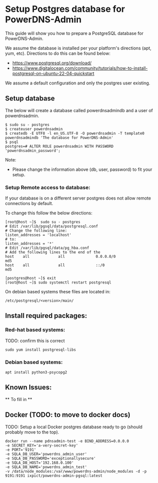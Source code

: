 # Setup Postgres database for PowerDNS-Admin

This guide will show you how to prepare a PostgreSQL database for PowerDNS-Admin.

We assume the database is installed per your platform's directions (apt, yum, etc). Directions to do this can be found below:

- https://www.postgresql.org/download/
- https://www.digitalocean.com/community/tutorials/how-to-install-postgresql-on-ubuntu-22-04-quickstart

We assume a default configuration and only the postgres user existing.

## Setup database
The below will create a database called powerdnsadmindb and a user of powerdnsadmin.

```
$ sudo su - postgres
$ createuser powerdnsadmin
$ createdb -E UTF8 -l en_US.UTF-8 -O powerdnsadmin -T template0 powerdnsadmindb 'The database for PowerDNS-Admin'
$ psql
postgres=# ALTER ROLE powerdnsadmin WITH PASSWORD 'powerdnsadmin_password';
```

Note:
- Please change the information above (db, user, password) to fit your setup.

### Setup Remote access to database:
If your database is on a different server postgres does not allow remote connections by default.

To change this follow the below directions:
```
[root@host ~]$  sudo su - postgres
# Edit /var/lib/pgsql/data/postgresql.conf
# Change the following line:
listen_addresses = 'localhost'
# to:
listen_addresses = '*'
# Edit /var/lib/pgsql/data/pg_hba.conf
# Add the following lines to the end of the 
host    all             all              0.0.0.0/0                       md5
host    all             all              ::/0                            md5

[postgres@host ~]$ exit
[root@host ~]$ sudo systemctl restart postgresql
```

On debian based systems these files are located in:
```
/etc/postgresql/<version>/main/
```

## Install required packages:
### Red-hat based systems:
TODO: confirm this is correct
```
sudo yum install postgresql-libs
```

### Debian based systems:
```
apt install python3-psycopg2
```

## Known Issues:

** To fill in **


## Docker (TODO: to move to docker docs)
TODO: Setup a local Docker postgres database ready to go (should probably move to the top).
```
docker run --name pdnsadmin-test -e BIND_ADDRESS=0.0.0.0 
-e SECRET_KEY='a-very-secret-key' 
-e PORT='9191' 
-e SQLA_DB_USER='powerdns_admin_user' 
-e SQLA_DB_PASSWORD='exceptionallysecure' 
-e SQLA_DB_HOST='192.168.0.100' 
-e SQLA_DB_NAME='powerdns_admin_test' 
-v /data/node_modules:/var/www/powerdns-admin/node_modules -d -p 9191:9191 ixpict/powerdns-admin-pgsql:latest
```
